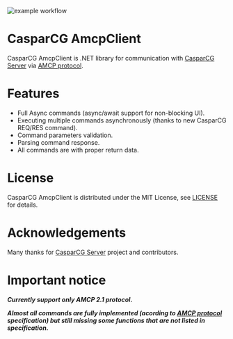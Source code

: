 ![example workflow](https://github.com/StilSoft/CasparCG.AmcpClient/actions/workflows/publish.yml/badge.svg)

# CasparCG AmcpClient
CasparCG AmcpClient is .NET library for communication with [CasparCG Server](https://github.com/CasparCG/Server) via [AMCP protocol](https://github.com/CasparCG/help/wiki/AMCP-Protocol).

# Features
* Full Async commands (async/await support for non-blocking UI).
* Executing multiple commands asynchronously (thanks to new CasparCG REQ/RES command).
* Command parameters validation.
* Parsing command response.
* All commands are with proper return data.

# License
CasparCG AmcpClient is distributed under the MIT License, see [LICENSE](LICENSE?raw=true) for details.

# Acknowledgements
Many thanks for [CasparCG Server](https://github.com/CasparCG/Server) project and contributors.

# Important notice
**_Currently support only AMCP 2.1 protocol._**

**_Almost all commands are fully implemented (acording to [AMCP protocol](https://github.com/CasparCG/help/wiki/AMCP-Protocol) specification) but still missing some functions that are not listed in specification._**
